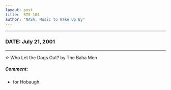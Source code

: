 ```yaml
---
layout: post
title:  STS-104
author: "NASA: Music to Wake Up By"
---
```


----
### DATE: July 21, 2001
----
✫ Who Let the Dogs Out? by The Baha Men

##### Comment:
* for Hobaugh.
